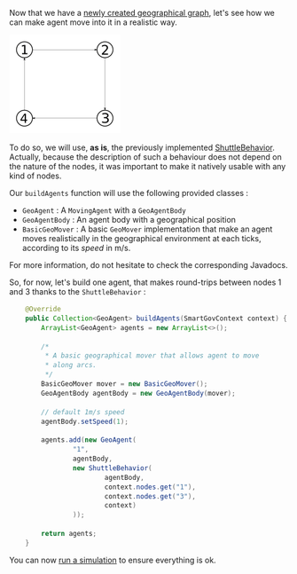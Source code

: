 Now that we have a [newly created geographical graph](Geographical-Graph.md), let's see how we can make agent move into it in a realistic way.

![Geographical Graph](geoGraph.png)

To do so, we will use, **as is**, the previously implemented [ShuttleBehavior](Create-Agents.md#shuttle-behavior). Actually, because the description of such a behaviour does not depend on the nature of the nodes, it was important to make it natively usable with any kind of nodes.


Our `buildAgents` function will use the following provided classes : 
- `GeoAgent` : A `MovingAgent` with a `GeoAgentBody`
- `GeoAgentBody` : An agent body with a geographical position
- `BasicGeoMover` : A basic `GeoMover` implementation that make an agent moves realistically in the geographical environment at each ticks, according to its *speed* in m/s.

For more information, do not hesitate to check the corresponding Javadocs.

So, for now, let's build one agent, that makes round-trips between nodes 1 and 3 thanks to the `ShuttleBehavior` : 
```java
	@Override
	public Collection<GeoAgent> buildAgents(SmartGovContext context) {
		ArrayList<GeoAgent> agents = new ArrayList<>();
		
		/*
		 * A basic geographical mover that allows agent to move
		 * along arcs.
		 */
		BasicGeoMover mover = new BasicGeoMover();
		GeoAgentBody agentBody = new GeoAgentBody(mover);
		
		// default 1m/s speed
		agentBody.setSpeed(1);
		
		agents.add(new GeoAgent(
				"1",
				agentBody,
				new ShuttleBehavior(
						agentBody,
						context.nodes.get("1"),
						context.nodes.get("3"),
						context)
				));
		
		return agents;
	}
```

You can now [run a simulation](Running-simulations.md#run-a-simulation) to ensure everything is ok.
